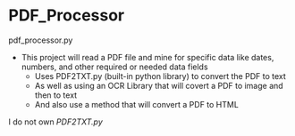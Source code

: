 # PDF_Processor

pdf_processor.py
 - This project will read a PDF file and mine for specific data like dates, numbers, and other required or needed data fields
   - Uses PDF2TXT.py (built-in python library) to convert the PDF to text
   - As well as using an OCR Library that will covert a PDF to image and then to text
   - And also use a method that will convert a PDF to HTML 

I do not own *PDF2TXT.py*

